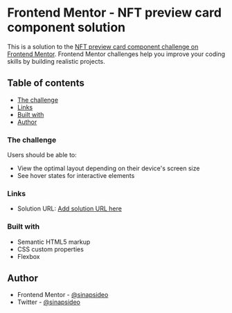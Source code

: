 # Frontend Mentor - NFT preview card component solution

This is a solution to the [NFT preview card component challenge on Frontend Mentor](https://www.frontendmentor.io/challenges/nft-preview-card-component-SbdUL_w0U). Frontend Mentor challenges help you improve your coding skills by building realistic projects.

## Table of contents

  - [The challenge](#the-challenge)
  - [Links](#links)
  - [Built with](#built-with)
  - [Author](#author)

### The challenge

Users should be able to:

- View the optimal layout depending on their device's screen size
- See hover states for interactive elements

### Links

- Solution  URL: [Add solution URL here]()


### Built with

- Semantic HTML5 markup
- CSS custom properties
- Flexbox

## Author

- Frontend Mentor - [@sinapsideo](https://www.frontendmentor.io/profile/sinapsideo)
- Twitter - [@sinapsideo](https://www.twitter.com/sinapsideo)
